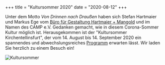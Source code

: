 +++
title = "Kultursommer 2020"
date = "2020-08-12"
+++

Unter dem Motto *Von Drinnen nach Draußen* haben sich Stefan Hartmaier und Markus Ege vom [Büro für Gestaltung Hartmaier + Mangold](https://www.hartgold.de/) und im Namen des CAMP e.V. Gedanken gemacht, wie in diesem Corona-Sommer Kultur möglich ist. Herausgekommen ist der "Kultursommer Kirchentellinsfurt", der vom 14. August bis 14. September 2020 ein spannendes und abwechslungsreiches [Programm](/images/aktuelles/Flyer_KuS.pdf) erwarten lässt. Wir laden Sie herzlich zu einem Besuch ein!

![Kultursommer](/images/aktuelles/banner_kultursommer.png)